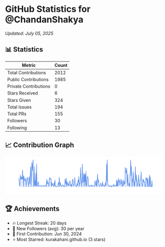# GitHub Statistics for @ChandanShakya
*Updated: July 05, 2025*

## 📊 Statistics
| Metric | Count |
|--------|--------|
| Total Contributions | 2012 |
| Public Contributions | 1985 |
| Private Contributions | 0 |
| Stars Received | 6 |
| Stars Given | 324 |
| Total Issues | 194 |
| Total PRs | 155 |
| Followers | 30 |
| Following | 13 |

## 📈 Contribution Graph

![Contribution Graph](./contribution_graph.png)

## 🏆 Achievements

- 🔥 Longest Streak: 20 days
- 👥 New Followers (avg): 30 per year
- 📅 First Contribution: Jun 30, 2024
- ⭐ Most Starred: kurakahani.github.io (3 stars)

